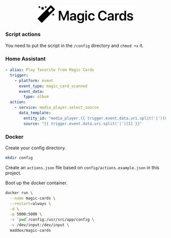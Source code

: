 

<div align="center">
<img src="/docs/images/logo.png" width="300px">
</div>

### Script actions

You need to put the script in the `/config` directory and `chmod +x` it.

### Home Assistant

```yaml
- alias: Play favorite from Magic Cards
  trigger:
    - platform: event
      event_type: magic_card_scanned
      event_data:
        type: album
  action:
    - service: media_player.select_source
      data_template:
        entity_id: "media_player.{{ trigger.event.data.uri.split('|')[0] }}"
        source: "{{ trigger.event.data.uri.split('|')[1] }}"
```


### Docker

Create your config directory.

```bash
mkdir config
```

Create an `actions.json` file based on `config/actions.example.json` in this project.

Boot up the docker container.

```bash
docker run \
  --name magic-cards \
  --restart=always \
  -d \
  -p 5000:5000 \
  -v `pwd`/config:/usr/src/app/config \
  -v /dev/input:/dev/input \
  maddox/magic-cards
```
